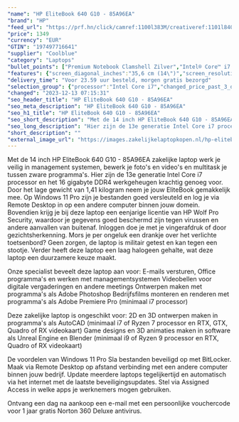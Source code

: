 ```yaml
---
"name": "HP EliteBook 640 G10 - 85A96EA"
"brand": "HP"
"feed_url": "https://prf.hn/click/camref:1100l383M/creativeref:1101l84031/destination:https%3A%2F%2Fwww.coolblue.nl%2Fproduct%2F932933"
"price": 1349
"currency": "EUR"
"GTIN": "197497716641"
"supplier": "Coolblue"
"category": "Laptops"
"bullet_points": ["Premium Notebook Clamshell Zilver","Intel® Core™ i7 i7-1355U 1,7 GHz","35,6 cm (14\") Full HD 1920 x 1080 Pixels IPS LED backlight 16:9","16 GB DDR4-SDRAM 3200 MHz 1 x 16 GB","512 GB SSD","Intel Iris Xe Graphics","Wi-Fi 6E (802.11ax) Ethernet LAN 10,1000,100 Mbit/s Bluetooth 5.2","Lithium-Ion (Li-Ion) 51 Wh 65 W","Windows 11 Pro"]
"features": {"screen_diagonal_inches":"35,6 cm (14\")","screen_resolution":"1920 x 1080 Pixels","processor_family":"Intel® Core™ i7","memory_size":"16 GB","memory_type":"DDR4-SDRAM","total_storage_space":"512 GB","operating_system":"Windows 11 Pro","battery_capacity":"51 Wh","width":"321,9 mm","depth":"213,9 mm","height":"19,9 mm","weight":"1,41 kg"}
"delivery_time": "Voor 23.59 uur besteld, morgen gratis bezorgd"
"selection_group": {"processor":"Intel Core i7","changed_price_past_3_days":false,"product_family":"EliteBook"}
"changed": "2023-12-13 07:15:31"
"seo_header_title": "HP EliteBook 640 G10 - 85A96EA"
"seo_meta_description": "HP EliteBook 640 G10 - 85A96EA"
"seo_h1_title": "HP EliteBook 640 G10 - 85A96EA"
"seo_short_description": "Met de 14 inch HP EliteBook 640 G10 - 85A96EA zakelijke laptop werk je veilig in management systemen, bewerk je foto's en video's en multitask je tussen zware programma's."
"seo_long_description": "Hier zijn de 13e generatie Intel Core i7 processor en het 16 gigabyte DDR4 werkgeheugen krachtig genoeg voor. Door het lage gewicht van 1,41 kilogram neem je jouw EliteBook gemakkelijk mee. Op Windows 11 Pro zijn je bestanden goed versleuteld en log je via Remote Desktop in op een andere computer binnen jouw domein. Bovendien krijg je bij deze laptop een eenjarige licentie van HP Wolf Pro Security, waardoor je gegevens goed beschermd zijn tegen virussen en andere aanvallen van buitenaf. Inloggen doe je met je vingerafdruk of door gezichtsherkenning. Mors je per ongeluk een drankje over het verlichte toetsenbord? Geen zorgen, de laptop is militair getest en kan tegen een stootje. Verder heeft deze laptop een laag halogeen gehalte, wat deze laptop een duurzamere keuze maakt. \r\n\r\nOnze specialist beveelt deze laptop aan voor:\r\nE-mails versturen, Office programma's en werken met managementsystemen\r\nVideobellen voor digitale vergaderingen en andere meetings\r\nOntwerpen maken met programma's als Adobe Photoshop\r\nBedrijfsfilms monteren en renderen met programma's als Adobe Premiere Pro (minimaal i7 processor)\r\n\r\n\r\nDeze zakelijke laptop is ongeschikt voor:\r\n2D en 3D ontwerpen maken in programma's als AutoCAD (minimaal i7 of Ryzen 7 processor en RTX, GTX, Quadro of RX videokaart)\r\nGame designs en 3D animaties maken in software als Unreal Engine en Blender (minimaal i9 of Ryzen 9 processor en RTX, Quadro of RX videokaart)\r\n\r\n\r\nDe voordelen van Windows 11 Pro\r\nSla bestanden beveiligd op met BitLocker. \r\nMaak via Remote Desktop op afstand verbinding met een andere computer binnen jouw bedrijf. \r\nUpdate meerdere laptops tegelijkertijd en automatisch via het internet met de laatste beveiligingsupdates. \r\nStel via Assigned Access in welke apps je werknemers mogen gebruiken. \r\n\r\n \r\nOntvang een dag na aankoop een e-mail met een persoonlijke vouchercode voor 1 jaar gratis Norton 360 Deluxe antivirus."
"short_description": ""
"external_image_url": "https://images.zakelijkelaptopkopen.nl/hp-elitebook-640-g10-85a96ea.webp"
---
```


Met de 14 inch HP EliteBook 640 G10 - 85A96EA zakelijke laptop werk je veilig in management systemen, bewerk je foto's en video's en multitask je tussen zware programma's. Hier zijn de 13e generatie Intel Core i7 processor en het 16 gigabyte DDR4 werkgeheugen krachtig genoeg voor. Door het lage gewicht van 1,41 kilogram neem je jouw EliteBook gemakkelijk mee. Op Windows 11 Pro zijn je bestanden goed versleuteld en log je via Remote Desktop in op een andere computer binnen jouw domein. Bovendien krijg je bij deze laptop een eenjarige licentie van HP Wolf Pro Security, waardoor je gegevens goed beschermd zijn tegen virussen en andere aanvallen van buitenaf. Inloggen doe je met je vingerafdruk of door gezichtsherkenning. Mors je per ongeluk een drankje over het verlichte toetsenbord? Geen zorgen, de laptop is militair getest en kan tegen een stootje. Verder heeft deze laptop een laag halogeen gehalte, wat deze laptop een duurzamere keuze maakt.

Onze specialist beveelt deze laptop aan voor:
E-mails versturen, Office programma's en werken met managementsystemen
Videobellen voor digitale vergaderingen en andere meetings
Ontwerpen maken met programma's als Adobe Photoshop
Bedrijfsfilms monteren en renderen met programma's als Adobe Premiere Pro (minimaal i7 processor)


Deze zakelijke laptop is ongeschikt voor:
2D en 3D ontwerpen maken in programma's als AutoCAD (minimaal i7 of Ryzen 7 processor en RTX, GTX, Quadro of RX videokaart)
Game designs en 3D animaties maken in software als Unreal Engine en Blender (minimaal i9 of Ryzen 9 processor en RTX, Quadro of RX videokaart)


De voordelen van Windows 11 Pro
Sla bestanden beveiligd op met BitLocker.
Maak via Remote Desktop op afstand verbinding met een andere computer binnen jouw bedrijf.
Update meerdere laptops tegelijkertijd en automatisch via het internet met de laatste beveiligingsupdates.
Stel via Assigned Access in welke apps je werknemers mogen gebruiken.

 
Ontvang een dag na aankoop een e-mail met een persoonlijke vouchercode voor 1 jaar gratis Norton 360 Deluxe antivirus.